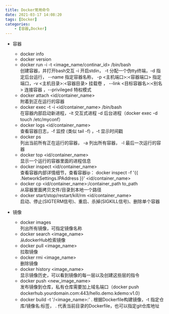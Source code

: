 ```yaml
---
title: Docker常用命令
date: 2021-03-17 14:08:20
tags: [Docker]
categories:
    - [容器,Docker]
---
```

+ 容器
  * docker info
  * docker version
  * docker run -i -t <image_name/continar_id> /bin/bash  
  创建容器，并打开bash交互  -i 开启stdin， -t 分配一个伪tty终端，-d 指定后台运行， --name 指定容器名称， -p <主机端口>:<容器端口> 指定端口，-v <主机目录>:<容器目录> 挂载卷 ， --link <目标容器名>:<别名> 连接容器 ，--privileged 特权模式 
  * docker attach <id/container_name>  
  附着到正在运行的容器
  * docker exec -t -i <id/container_name>  /bin/bash  
  在容器内部启动新进程，-it 交互式进程 -d 后台进程（docker exec -d <af7as3df> touch /etc/myconf）
  * docker logs <id/container_name>  
  查看容器日志，-f 监控 (类似 tail -f) ，-t 显示时间戳
  * docker ps  
  列出当前所有正在运行的容器， -a  列出所有容器， -l 最后一次运行的容器
  * docker top <id/container_name>  
  显示一个运行的容器里面的进程信息
  * docker inspect <id/container_name>  
  查看容器内部详情细节，查看容器ip： docker inspect -f '{{ .NetworkSettings.IPAddress }}' <id/container_name>
  * docker cp <id/container_name>:/container_path to_path  
  从容器里面拷贝文件/目录到本地一个路径
  * docker start/stop/restart/kill/rm <id/container_name>  
  启动、停止(SIGTERM信号)、重启、杀掉(SIGKILL信号)、删除单个容器

+ 镜像
  * docker images  
  列出所有镜像，可指定镜像名称
  * docker search <image_name>  
  从dockerHub检索镜像
  * docker pull <image_name>  
  拉取镜像
  * docker rmi <image_name>  
  删除镜像
  * docker history <image_name>  
  显示镜像历史，可以看到镜像的每一层以及创建这些层的指令
  * docker push <new_image_name>  
  发布镜像到仓库，私有仓库需要加上域名端口（docker push dockerhub.yourdomain.com:443/hello.demo.kdemo:v1.0）
  * docker build -t '<repo>/<image_name>:<tag>' .
  根据Dockerfile构建镜像，-t 指定仓库/镜像名:标签， . 代表当前目录的Dockerfile，也可以指定git仓库地址

